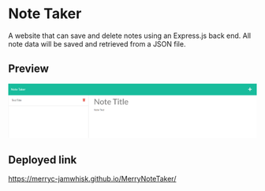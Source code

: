 # Note Taker
A website that can save and delete notes using an Express.js back end. All note data will be saved and retrieved from a JSON file. 

## Preview
![screenshot-of-note-taker](./assets/screenshot/preview.png)

## Deployed link
https://merryc-jamwhisk.github.io/MerryNoteTaker/
